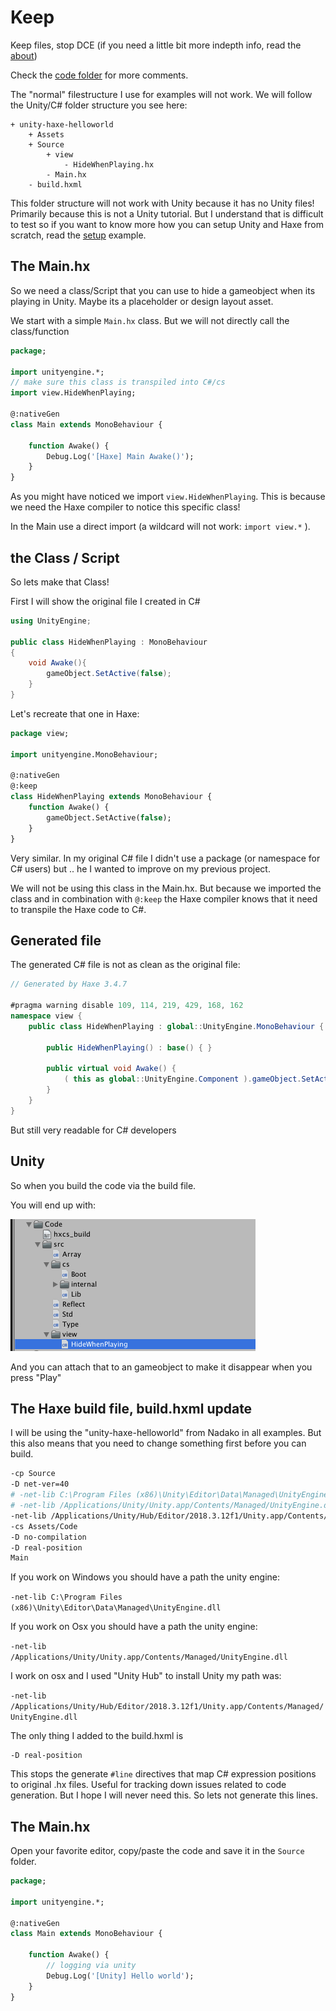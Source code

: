 # Keep

Keep files, stop DCE (if you need a little bit more indepth info, read the [about](about.md))

Check the [code folder](https://github.com/MatthijsKamstra/haxeunity/tree/master/06keep/code) for more comments.

The "normal" filestructure I use for examples will not work.
We will follow the Unity/C# folder structure you see here:

```
+ unity-haxe-helloworld
	+ Assets
	+ Source
		+ view
			- HideWhenPlaying.hx
		- Main.hx
	- build.hxml
```

This folder structure will not work with Unity because it has no Unity files!
Primarily because this is not a Unity tutorial.
But I understand that is difficult to test so if you want to know more how you can setup Unity and Haxe from scratch, read the [setup](../00setup/example.md) example.



## The Main.hx

So we need a class/Script that you can use to hide a gameobject when its playing in Unity. Maybe its a placeholder or design layout asset.

We start with a simple `Main.hx` class. But we will not directly call the class/function

```haxe
package;

import unityengine.*;
// make sure this class is transpiled into C#/cs
import view.HideWhenPlaying;

@:nativeGen
class Main extends MonoBehaviour {

	function Awake() {
		Debug.Log('[Haxe] Main Awake()');
	}
}
```


As you might have noticed we import `view.HideWhenPlaying`.
This is because we need the Haxe compiler to notice this specific class!

In the Main use a direct import (a wildcard will not work: `import view.*` ).



## the Class / Script

So lets make that Class!

First I will show the original file I created in C#

```cs
using UnityEngine;

public class HideWhenPlaying : MonoBehaviour
{
    void Awake(){
        gameObject.SetActive(false);
    }
}
```

Let's recreate that one in Haxe:


```haxe
package view;

import unityengine.MonoBehaviour;

@:nativeGen
@:keep
class HideWhenPlaying extends MonoBehaviour {
	function Awake() {
		gameObject.SetActive(false);
	}
}
```


Very similar. In my original C# file I didn't use a package (or namespace for C# users) but .. he I wanted to improve on my previous project.


We will not be using this class in the Main.hx. But because we imported the class and in combination with `@:keep` the Haxe compiler knows that it need to transpile the Haxe code to C#.

## Generated file


The generated C# file is not as clean as the original file:

```cs
// Generated by Haxe 3.4.7

#pragma warning disable 109, 114, 219, 429, 168, 162
namespace view {
	public class HideWhenPlaying : global::UnityEngine.MonoBehaviour {

		public HideWhenPlaying() : base() { }

		public virtual void Awake() {
			( this as global::UnityEngine.Component ).gameObject.SetActive(((bool) (false) ));
		}
	}
}
```

But still very readable for C# developers

## Unity

So when you build the code via the build file.

You will end up with:

![](unity_generate.png)

And you can attach that to an gameobject to make it disappear when you press "Play"




## The Haxe build file, build.hxml update

I will be using the "unity-haxe-helloworld" from Nadako in all examples. But this also means that you need to change something first before you can build.

```bash
-cp Source
-D net-ver=40
# -net-lib C:\Program Files (x86)\Unity\Editor\Data\Managed\UnityEngine.dll
# -net-lib /Applications/Unity/Unity.app/Contents/Managed/UnityEngine.dll
-net-lib /Applications/Unity/Hub/Editor/2018.3.12f1/Unity.app/Contents/Managed/UnityEngine.dll
-cs Assets/Code
-D no-compilation
-D real-position
Main
```

If you work on Windows you should have a path the unity engine:

`-net-lib C:\Program Files (x86)\Unity\Editor\Data\Managed\UnityEngine.dll`

If you work on Osx you should have a path the unity engine:

`-net-lib /Applications/Unity/Unity.app/Contents/Managed/UnityEngine.dll`

I work on osx and I used "Unity Hub" to install Unity my path was:

`-net-lib /Applications/Unity/Hub/Editor/2018.3.12f1/Unity.app/Contents/Managed/UnityEngine.dll`

The only thing I added to the build.hxml is

```
-D real-position
```

This stops the generate `#line` directives that map C# expression positions to original .hx files. Useful for tracking down issues related to code generation. But I hope I will never need this. So lets not generate this lines.



## The Main.hx

Open your favorite editor, copy/paste the code and save it in the `Source` folder.

```haxe
package;

import unityengine.*;

@:nativeGen
class Main extends MonoBehaviour {

	function Awake() {
		// logging via unity
		Debug.Log('[Unity] Hello world');
	}
}

```


